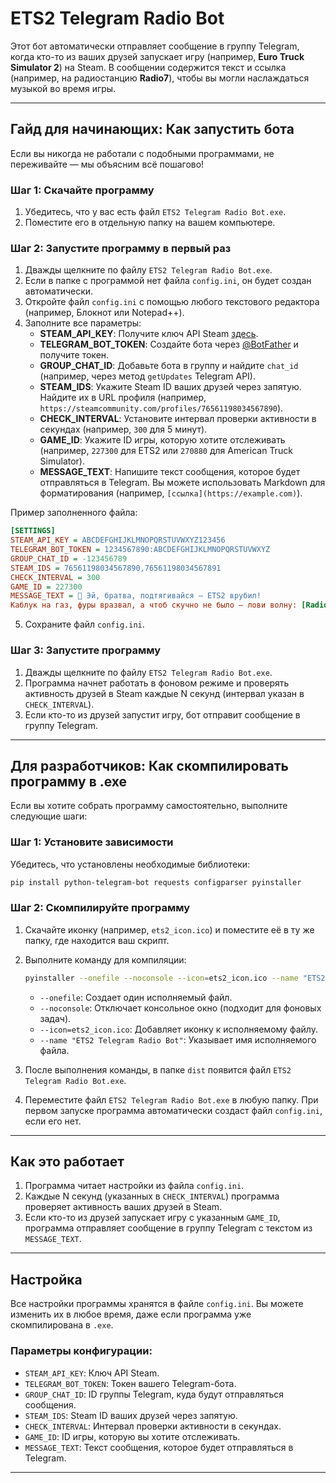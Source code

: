 # ETS2 Telegram Radio Bot

Этот бот автоматически отправляет сообщение в группу Telegram, когда кто-то из ваших друзей запускает игру (например, **Euro Truck Simulator 2**) на Steam. В сообщении содержится текст и ссылка (например, на радиостанцию **Radio7**), чтобы вы могли наслаждаться музыкой во время игры.

---

## Гайд для начинающих: Как запустить бота

Если вы никогда не работали с подобными программами, не переживайте — мы объясним всё пошагово!

### Шаг 1: Скачайте программу
1. Убедитесь, что у вас есть файл `ETS2 Telegram Radio Bot.exe`.
2. Поместите его в отдельную папку на вашем компьютере.

### Шаг 2: Запустите программу в первый раз
1. Дважды щелкните по файлу `ETS2 Telegram Radio Bot.exe`.
2. Если в папке с программой нет файла `config.ini`, он будет создан автоматически.
3. Откройте файл `config.ini` с помощью любого текстового редактора (например, Блокнот или Notepad++).
4. Заполните все параметры:
   - **STEAM_API_KEY**: Получите ключ API Steam [здесь](https://steamcommunity.com/dev/apikey).
   - **TELEGRAM_BOT_TOKEN**: Создайте бота через [@BotFather](https://t.me/BotFather) и получите токен.
   - **GROUP_CHAT_ID**: Добавьте бота в группу и найдите `chat_id` (например, через метод `getUpdates` Telegram API).
   - **STEAM_IDS**: Укажите Steam ID ваших друзей через запятую. Найдите их в URL профиля (например, `https://steamcommunity.com/profiles/76561198034567890`).
   - **CHECK_INTERVAL**: Установите интервал проверки активности в секундах (например, `300` для 5 минут).
   - **GAME_ID**: Укажите ID игры, которую хотите отслеживать (например, `227300` для ETS2 или `270880` для American Truck Simulator).
   - **MESSAGE_TEXT**: Напишите текст сообщения, которое будет отправляться в Telegram. Вы можете использовать Markdown для форматирования (например, `[ссылка](https://example.com)`).

Пример заполненного файла:
```ini
[SETTINGS]
STEAM_API_KEY = ABCDEFGHIJKLMNOPQRSTUVWXYZ123456
TELEGRAM_BOT_TOKEN = 1234567890:ABCDEFGHIJKLMNOPQRSTUVWXYZ
GROUP_CHAT_ID = -123456789
STEAM_IDS = 76561198034567890,76561198034567891
CHECK_INTERVAL = 300
GAME_ID = 227300
MESSAGE_TEXT = 🚛 Эй, братва, подтягивайся — ETS2 врубил!
Каблук на газ, фуры вразвал, а чтоб скучно не было — лови волну: [Radio7](https://radio7.ru/?region=msk)
```

5. Сохраните файл `config.ini`.

### Шаг 3: Запустите программу
1. Дважды щелкните по файлу `ETS2 Telegram Radio Bot.exe`.
2. Программа начнет работать в фоновом режиме и проверять активность друзей в Steam каждые N секунд (интервал указан в `CHECK_INTERVAL`).
3. Если кто-то из друзей запустит игру, бот отправит сообщение в группу Telegram.

---

## Для разработчиков: Как скомпилировать программу в .exe

Если вы хотите собрать программу самостоятельно, выполните следующие шаги:

### Шаг 1: Установите зависимости
Убедитесь, что установлены необходимые библиотеки:
```bash
pip install python-telegram-bot requests configparser pyinstaller
```

### Шаг 2: Скомпилируйте программу
1. Скачайте иконку (например, `ets2_icon.ico`) и поместите её в ту же папку, где находится ваш скрипт.
2. Выполните команду для компиляции:
   ```bash
   pyinstaller --onefile --noconsole --icon=ets2_icon.ico --name "ETS2 Telegram Radio Bot" main.py
   ```
   - `--onefile`: Создает один исполняемый файл.
   - `--noconsole`: Отключает консольное окно (подходит для фоновых задач).
   - `--icon=ets2_icon.ico`: Добавляет иконку к исполняемому файлу.
   - `--name "ETS2 Telegram Radio Bot"`: Указывает имя исполняемого файла.

3. После выполнения команды, в папке `dist` появится файл `ETS2 Telegram Radio Bot.exe`.

4. Переместите файл `ETS2 Telegram Radio Bot.exe` в любую папку. При первом запуске программа автоматически создаст файл `config.ini`, если его нет.

---

## Как это работает

1. Программа читает настройки из файла `config.ini`.
2. Каждые N секунд (указанных в `CHECK_INTERVAL`) программа проверяет активность ваших друзей в Steam.
3. Если кто-то из друзей запускает игру с указанным `GAME_ID`, программа отправляет сообщение в группу Telegram с текстом из `MESSAGE_TEXT`.

---

## Настройка

Все настройки программы хранятся в файле `config.ini`. Вы можете изменить их в любое время, даже если программа уже скомпилирована в `.exe`.

### Параметры конфигурации:
- `STEAM_API_KEY`: Ключ API Steam.
- `TELEGRAM_BOT_TOKEN`: Токен вашего Telegram-бота.
- `GROUP_CHAT_ID`: ID группы Telegram, куда будут отправляться сообщения.
- `STEAM_IDS`: Steam ID ваших друзей через запятую.
- `CHECK_INTERVAL`: Интервал проверки активности в секундах.
- `GAME_ID`: ID игры, которую вы хотите отслеживать.
- `MESSAGE_TEXT`: Текст сообщения, которое будет отправляться в Telegram.

---

